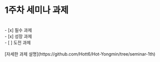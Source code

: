 # 1주차 세미나 과제
<br>
- [x] 필수 과제<br>
- [x] 성장 과제<br>
- [ ] 도전 과제<br>
<br>
[자세한 과제 설명](https://github.com/Hott6/Hot-Yongmin/tree/seminar-1th﻿)
